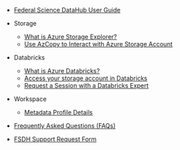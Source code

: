 - [Federal Science DataHub User Guide](/UserGuide/User-Guide.md)

- Storage
  - [What is Azure Storage Explorer?](/UserGuide/Storage/Datahub-AzureStorage.md)
  - [Use AzCopy to Interact with Azure Storage Account](/UserGuide/Storage/Use-AzCopy.md)

- Databricks
  - [What is Azure Databricks?](/UserGuide/Databricks/Databricks.md)
  - [Access your storage account in Databricks](/UserGuide/Databricks/Access-your-storage-account-in-Databricks.md)
  - [Request a Session with a Databricks Expert](/UserGuide/Databricks/Request-databricks-session.md)

- Workspace
  - [Metadata Profile Details](/UserGuide/Workspace/Workspace-Profile-Metadata.md)

- [Frequently Asked Questions (FAQs)](/UserGuide/FSDH-FAQs.md)

- [FSDH Support Request Form](/UserGuide/FSDH-Support-Request-Form.md)
